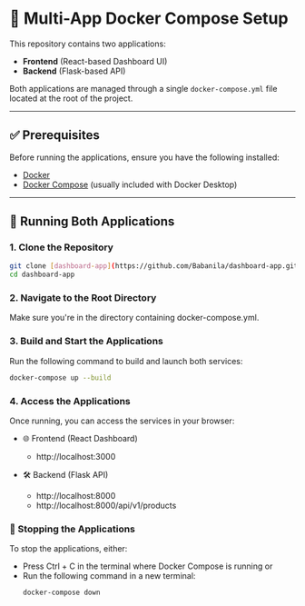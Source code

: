 # 🐳 Multi-App Docker Compose Setup

This repository contains two applications:
- **Frontend** (React-based Dashboard UI)
- **Backend** (Flask-based API)

Both applications are managed through a single `docker-compose.yml` file located at the root of the project.

---

## ✅ Prerequisites

Before running the applications, ensure you have the following installed:

- [Docker](https://www.docker.com/)
- [Docker Compose](https://docs.docker.com/compose/) (usually included with Docker Desktop)

---

## 🚀 Running Both Applications

### 1. Clone the Repository

```bash
git clone [dashboard-app](https://github.com/Babanila/dashboard-app.git)
cd dashboard-app
```

### 2. Navigate to the Root Directory
Make sure you're in the directory containing docker-compose.yml.

### 3. Build and Start the Applications
Run the following command to build and launch both services:

```bash
docker-compose up --build
```

### 4. Access the Applications
Once running, you can access the services in your browser:

   - 🌐 Frontend (React Dashboard)
      -   http://localhost:3000

   - 🛠️ Backend (Flask API)
        -   http://localhost:8000
        -   http://localhost:8000/api/v1/products


### 🛑 Stopping the Applications
To stop the applications, either:
   - Press Ctrl + C in the terminal where Docker Compose is running or
   - Run the following command in a new terminal:
      ```bash
      docker-compose down
      ```
